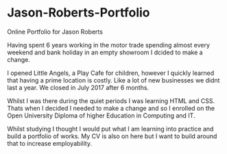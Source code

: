 # Jason-Roberts-Portfolio
Online Portfolio for Jason Roberts

Having spent 6 years working in the motor trade spending almost every weekend and bank holiday in an empty showroom I dcided to make a change.

I opened Little Angels, a Play Cafe for children, however I quickly learned that having a prime location is costly.  Like a lot of new businesses we didnt last a year.  We closed in July 2017 after 6 months.

Whilst I was there during the quiet periods I was learning HTML and CSS.  Thats when I decided I needed to make a change and so I enrolled on the Open University Diploma of higher Education in Computing and IT.

Whilst studying I thought I would put what I am learning into practice and build a portfolio of works.  My CV is also on here but I want to build around that to increase employability.
